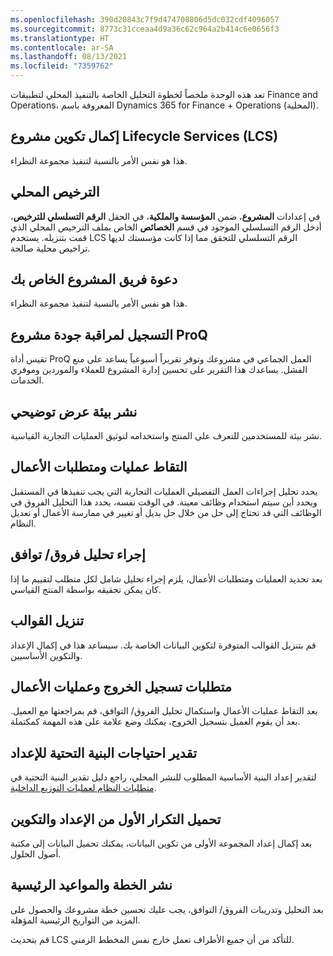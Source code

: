 ```yaml
---
ms.openlocfilehash: 390d20843c7f9d474708806d5dc032cdf4096057
ms.sourcegitcommit: 8773c31cceaa4d9a36c62c964a2b414c6e0656f3
ms.translationtype: HT
ms.contentlocale: ar-SA
ms.lasthandoff: 08/13/2021
ms.locfileid: "7359762"
---
```

تعد هذه الوحدة ملخصاً لخطوة التحليل الخاصة بالتنفيذ المحلي لتطبيقات Finance and Operations، المعروفة باسم Dynamics 365 for Finance + Operations (المحلية).

## <a name="complete-lifecycle-services-lcs-project-configuration"></a>إكمال تكوين مشروع Lifecycle Services (LCS)

هذا هو نفس الأمر بالنسبة لتنفيذ مجموعة النظراء.

## <a name="on-premises-license"></a>الترخيص المحلي

في إعدادات **المشروع**، ضمن **المؤسسة والملكية**، في الحقل **الرقم التسلسلي للترخيص**، أدخل الرقم التسلسلي الموجود في قسم **الخصائص** الخاص بملف الترخيص المحلي الذي قمت بتنزيله. يستخدم LCS الرقم التسلسلي للتحقق مما إذا كانت مؤسستك لديها تراخيص محلية صالحة.

## <a name="invite-your-project-team"></a>دعوة فريق المشروع الخاص بك

هذا هو نفس الأمر بالنسبة لتنفيذ مجموعة النظراء. 

## <a name="sign-up-for-proq-project-quality-monitoring"></a>التسجيل لمراقبة جودة مشروع ProQ

تقيس أداة ProQ العمل الجماعي في مشروعك وتوفر تقريراً أسبوعياً يساعد على منع الفشل. يساعدك هذا التقرير على تحسين إدارة المشروع للعملاء والموردين وموفري الخدمات.

## <a name="deploy-a-demo-environment"></a>نشر بيئة عرض توضيحي

نشر بيئة للمستخدمين للتعرف على المنتج واستخدامه لتوثيق العمليات التجارية القياسية.

## <a name="capture-business-processes-and-requirements"></a>التقاط عمليات ومتطلبات الأعمال

يحدد تحليل إجراءات العمل التفصيلي العمليات التجارية التي يجب تنفيذها في المستقبل ويحدد أين سيتم استخدام وظائف معينة. في الوقت نفسه، يحدد هذا التحليل الفروق في الوظائف التي قد تحتاج إلى حل من خلال حل بديل أو تغيير في ممارسة الأعمال أو تعديل النظام.

## <a name="perform-a-fitgap-analysis"></a>إجراء تحليل فروق/ توافق

بعد تحديد العمليات ومتطلبات الأعمال، يلزم إجراء تحليل شامل لكل متطلب لتقييم ما إذا كان يمكن تحقيقه بواسطة المنتج القياسي.

## <a name="download-templates"></a>تنزيل القوالب

قم بتنزيل القوالب المتوفرة لتكوين البيانات الخاصة بك. سيساعد هذا في إكمال الإعداد والتكوين الأساسيين.

## <a name="sign-off-requirements-and-business-processes"></a>متطلبات تسجيل الخروج وعمليات الأعمال

بعد التقاط عمليات الأعمال واستكمال تحليل الفروق/ التوافق، قم بمراجعتها مع العميل. بعد أن يقوم العميل بتسجيل الخروج، يمكنك وضع علامة على هذه المهمة كمكتملة.

## <a name="estimate-setup-infrastructure-needs"></a>تقدير احتياجات البنية التحتية للإعداد

لتقدير إعداد البنية الأساسية المطلوب للنشر المحلي، راجع دليل تقدير البنية التحتية في [متطلبات النظام لعمليات التوزيع الداخلية](/dynamics365/fin-ops-core/fin-ops/get-started/system-requirements-on-prem/?azure-portal=true).

## <a name="upload-first-iteration-of-setup-and-configuration"></a>تحميل التكرار الأول من الإعداد والتكوين

بعد إكمال إعداد المجموعة الأولى من تكوين البيانات، يمكنك تحميل البيانات إلى مكتبة أصول الحلول.

## <a name="publish-plan-and-milestone-dates"></a>نشر الخطة والمواعيد الرئيسية

بعد التحليل وتدريبات الفروق/ التوافق، يجب عليك تحسين خطة مشروعك والحصول على المزيد من التواريخ الرئيسية المؤهلة. 

قم بتحديث LCS للتأكد من أن جميع الأطراف تعمل خارج نفس المخطط الزمني. 

 
